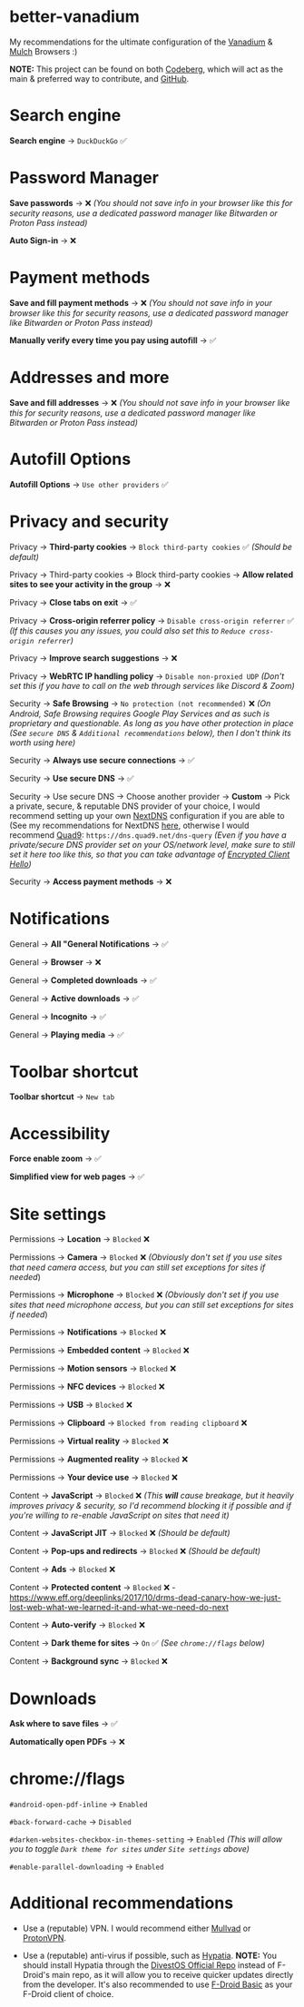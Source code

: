# better-vanadium

My recommendations for the ultimate configuration of the [Vanadium](https://github.com/GrapheneOS/Vanadium) & [Mulch](https://gitlab.com/divested-mobile/mulch) Browsers :)

**NOTE:** This project can be found on both [Codeberg](https://codeberg.org/Magnesium1062/better-vanadium), which will act as the main & preferred way to contribute, and [GitHub](https://github.com/Retold3202/better-vanadium).

# Search engine

**Search engine** -> `DuckDuckGo` ✅

# Password Manager

**Save passwords** -> ❌ *(You should not save info in your browser like this for security reasons, use a dedicated password manager like Bitwarden or Proton Pass instead)*

**Auto Sign-in** -> ❌

# Payment methods

**Save and fill payment methods** -> ❌ *(You should not save info in your browser like this for security reasons, use a dedicated password manager like Bitwarden or Proton Pass instead)*

**Manually verify every time you pay using autofill** -> ✅

# Addresses and more

**Save and fill addresses** -> ❌ *(You should not save info in your browser like this for security reasons, use a dedicated password manager like Bitwarden or Proton Pass instead)*

# Autofill Options

**Autofill Options** -> `Use other providers` ✅

# Privacy and security

Privacy -> **Third-party cookies** -> `Block third-party cookies` ✅ *(Should be default)*

Privacy -> Third-party cookies -> Block third-party cookies -> **Allow related sites to see your activity in the group** -> ❌

Privacy -> **Close tabs on exit** -> ✅

Privacy -> **Cross-origin referrer policy** -> `Disable cross-origin referrer` ✅ *(If this causes you any issues, you could also set this to `Reduce cross-origin referrer`)*

Privacy -> **Improve search suggestions** -> ❌

Privacy -> **WebRTC IP handling policy** -> `Disable non-proxied UDP` *(Don't set this if you have to call on the web through services like Discord & Zoom)*

Security -> **Safe Browsing** -> `No protection (not recommended)` ❌ *(On Android, Safe Browsing requires Google Play Services and as such is proprietary and questionable. As long as you have other protection in place (See `secure DNS` & `Additional recommendations` below), then I don't think its worth using here)*

Security -> **Always use secure connections** -> ✅

Security -> **Use secure DNS** -> ✅

Security -> Use secure DNS -> Choose another provider -> **Custom** -> Pick a private, secure, & reputable DNS provider of your choice, I would recommend setting up your own [NextDNS](https://nextdns.io) configuration if you are able to (See my recommendations for NextDNS [here](https://codeberg.org/Magnesium1062/nextdns-settings), otherwise I would recommend [Quad9](https://quad9.net/): `https://dns.quad9.net/dns-query` *(Even if you have a private/secure DNS provider set on your OS/network level, make sure to still set it here too like this, so that you can take advantage of [Encrypted Client Hello](https://blog.cloudflare.com/announcing-encrypted-client-hello))*

Security -> **Access payment methods** -> ❌

# Notifications

General -> **All "General Notifications** -> ✅

General -> **Browser** -> ❌

General -> **Completed downloads** -> ✅

General -> **Active downloads** -> ✅

General -> **Incognito** -> ✅

General -> **Playing media** -> ✅

# Toolbar shortcut

**Toolbar shortcut** -> `New tab`

# Accessibility

**Force enable zoom** -> ✅

**Simplified view for web pages** -> ✅

# Site settings

Permissions -> **Location** -> `Blocked` ❌ 

Permissions -> **Camera** -> `Blocked` ❌ *(Obviously don't set if you use sites that need camera access, but you can still set exceptions for sites if needed*)

Permissions -> **Microphone** -> `Blocked` ❌ *(Obviously don't set if you use sites that need microphone access, but you can still set exceptions for sites if needed*)

Permissions -> **Notifications** -> `Blocked` ❌

Permissions -> **Embedded content** -> `Blocked` ❌

Permissions -> **Motion sensors** -> `Blocked` ❌

Permissions -> **NFC devices** -> `Blocked` ❌

Permissions -> **USB** -> `Blocked` ❌

Permissions -> **Clipboard** -> `Blocked from reading clipboard` ❌

Permissions -> **Virtual reality** -> `Blocked` ❌

Permissions -> **Augmented reality** -> `Blocked` ❌

Permissions -> **Your device use** -> `Blocked` ❌

Content -> **JavaScript** -> `Blocked` ❌ *(This **will** cause breakage, but it heavily improves privacy & security, so I'd recommend blocking it if possible and if you're willing to re-enable JavaScript on sites that need it)*

Content -> **JavaScript JIT** -> `Blocked` ❌ *(Should be default)*

Content -> **Pop-ups and redirects** -> `Blocked` ❌ *(Should be default)*

Content -> **Ads** -> `Blocked` ❌

Content -> **Protected content** -> `Blocked` ❌ - https://www.eff.org/deeplinks/2017/10/drms-dead-canary-how-we-just-lost-web-what-we-learned-it-and-what-we-need-do-next

Content -> **Auto-verify** -> `Blocked` ❌

Content -> **Dark theme for sites** -> `On` ✅ *(See `chrome://flags` below)*

Content -> **Background sync** -> `Blocked` ❌

# Downloads

**Ask where to save files** -> ✅

**Automatically open PDFs** -> ❌

# chrome://flags

`#android-open-pdf-inline` -> `Enabled`

`#back-forward-cache` -> `Disabled`

`#darken-websites-checkbox-in-themes-setting` -> `Enabled` *(This will allow you to toggle `Dark theme for sites` under `Site settings` above)*

`#enable-parallel-downloading` -> `Enabled`

# Additional recommendations

* Use a (reputable) VPN. I would recommend either [Mullvad](https://mullvad.net/) or [ProtonVPN](https://protonvpn.com/).

* Use a (reputable) anti-virus if possible, such as [Hypatia](https://f-droid.org/packages/us.spotco.malwarescanner/). **NOTE:** You should install Hypatia through the [DivestOS Official Repo](https://divestos.org/fdroid/official/?fingerprint=E4BE8D6ABFA4D9D4FEEF03CDDA7FF62A73FD64B75566F6DD4E5E577550BE8467) instead of F-Droid's main repo, as it will allow you to receive quicker updates directly from the developer. It's also recommended to use [F-Droid Basic](https://f-droid.org/en/packages/org.fdroid.basic/) as your F-Droid client of choice.